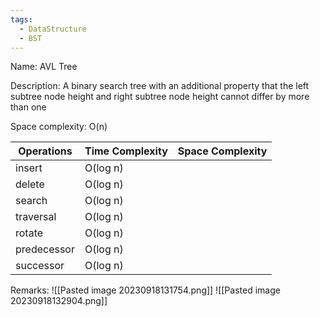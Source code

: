 ```yaml
---
tags:
  - DataStructure
  - BST
---
```

Name: AVL Tree

Description: A binary search tree with an additional property that the left subtree node height and right subtree node height cannot differ by more than one

Space complexity: O(n)

| Operations  | Time Complexity | Space Complexity |
| ----------- | --------------- | ---------------- |
| insert      | O(log n)        |                  |
| delete      | O(log n)        |                  |
| search      | O(log n)        |                  |
| traversal   | O(log n)        |                  |
| rotate      | O(log n)        |                  |
| predecessor | O(log n)        |                  |
| successor   | O(log n)        |                  |

Remarks:
![[Pasted image 20230918131754.png]]
![[Pasted image 20230918132904.png]]